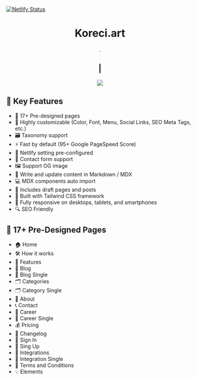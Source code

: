 [![Netlify Status](https://api.netlify.com/api/v1/badges/91f9a22e-7d51-4ca4-b325-976ab278f138/deploy-status)](https://app.netlify.com/sites/koreci/deploys)
<h1 align=center>Koreci.art</h1>
<p align=center>.</p>
<h2 align="center"><a target="_blank" href="https://koreci.art/" rel="nofollow"></a> | <a  target="_blank">
</h2>
<p align=center>
  <a>
    <img src="https://img.shields.io/static/v1?label=ASTRO&message=5.1&color=000&logo=astro" />
  </a>

</p>


## 📌 Key Features

- 📄 17+ Pre-designed pages
- 🎨 Highly customizable (Color, Font, Menu, Social Links, SEO Meta Tags, etc.)
- 🗃️ Taxonomy support
- ⚡ Fast by default (95+ Google PageSpeed Score)
- 🔧 Netlify setting pre-configured
- 📝 Contact form support
- 🖼️ Support OG image
- 📝 Write and update content in Markdown / MDX
- 💻 MDX components auto import
- 📝 Includes draft pages and posts
- 🎨 Built with Tailwind CSS framework
- 📱 Fully responsive on desktops, tablets, and smartphones
- 🔍 SEO Friendly

## 📄 17+ Pre-Designed Pages

- 🏠 Home
- 🛠️ How it works
- 🌟 Features
- 📝 Blog
- 📝 Blog Single
- 🗂️ Categories
- 🗂️ Category Single
- 👤 About
- 📞 Contact
- 💼 Career
- 💼 Career Single
- 💰 Pricing
- 📜 Changelog
- 🔑 Sign In
- 🔑 Sing Up
- 🔗 Integrations
- 🔗 Integration Single
- 📜 Terms and Conditions
- 💡 Elements

